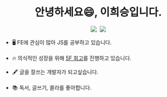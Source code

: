 <h1 align= "center">
  안녕하세요😄, 이희승입니다.
</h1>

<p align="center">
  <a href="https://velog.io/@hohooodo"><img src="https://img.shields.io/badge/Velog-20c997?style=flat-square&logo=Vimeo&logoColor=white&link=https://velog.io/@hohooodo"/></a>&nbsp
  <a href="mailto:hohooodo@gmail.com"><img src="https://img.shields.io/badge/Gmail-d14836?style=flat-square&logo=Gmail&logoColor=white&link=mailto:hohooodo@gmail.com"/></a>
</p>


<ul>
  <li>🖥 FE에 관심이 많아 JS를 공부하고 있습니다.</li>
  <br>
  <li>🔥 의식적인 성장을 위해 <a href="https://unique-botany-08d.notion.site/a63a18273c98462e8785008ac0eaeebf" target="_blank">5F 회고</a>를 진행하고 있습니다.</li>
  <br>
  <li>🖋 글을 잘쓰는 개발자가 되고싶습니다.</li>
  <br>
  <li>📚 독서, 글쓰기, 콜라를 좋아합니다.</li>
</ul>
